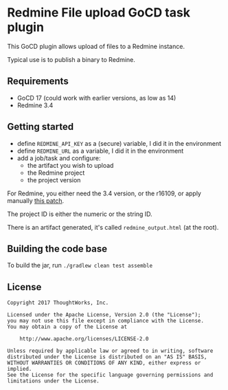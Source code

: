 # Redmine File upload GoCD task plugin

This GoCD plugin allows upload of files to a Redmine instance.

Typical use is to publish a binary to Redmine.

## Requirements

* GoCD 17 (could work with earlier versions, as low as 14)
* Redmine 3.4

## Getting started

* define `REDMINE_API_KEY` as a (secure) variable, I did it in the environment
* define `REDMINE_URL` as a variable, I did it in the environment
* add a job/task and configure:
  * the artifact you wish to upload
  * the Redmine project
  * the project version

For Redmine, you either need the 3.4 version, or the r16109, or apply manually [this patch](http://www.redmine.org/projects/redmine/repository/revisions/16109/diff/).

The project ID is either the numeric or the string ID.

There is an artifact generated, it's called `redmine_output.html` (at the root).

## Building the code base

To build the jar, run `./gradlew clean test assemble`

## License

```plain
Copyright 2017 ThoughtWorks, Inc.

Licensed under the Apache License, Version 2.0 (the "License");
you may not use this file except in compliance with the License.
You may obtain a copy of the License at

    http://www.apache.org/licenses/LICENSE-2.0

Unless required by applicable law or agreed to in writing, software
distributed under the License is distributed on an "AS IS" BASIS,
WITHOUT WARRANTIES OR CONDITIONS OF ANY KIND, either express or implied.
See the License for the specific language governing permissions and
limitations under the License.
```

